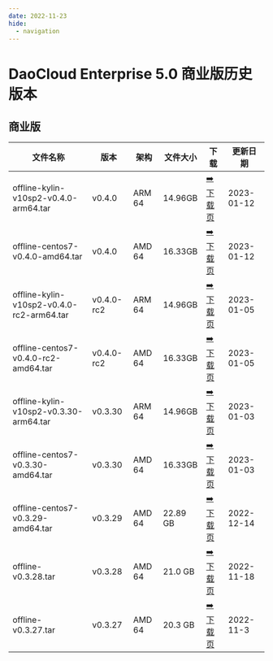 ```yaml
---
date: 2022-11-23
hide:
  - navigation
---
```


# DaoCloud Enterprise 5.0 商业版历史版本

## 商业版

| 文件名称 | 版本 | 架构 | 文件大小 | 下载 | 更新日期 |
| ------- | --- | ---- | ------ | --- | ------- |
| offline-kylin-v10sp2-v0.4.0-arm64.tar | v0.4.0 | ARM 64 | 14.96GB | [:arrow_right: 下载页](./dce5-installer-v0.4.0.md) | 2023-01-12 |
| offline-centos7-v0.4.0-amd64.tar | v0.4.0 | AMD 64 | 16.33GB | [:arrow_right: 下载页](./dce5-installer-v0.4.0.md) | 2023-01-12 |
| offline-kylin-v10sp2-v0.4.0-rc2-arm64.tar | v0.4.0-rc2 | ARM 64 | 14.96GB | [:arrow_right: 下载页](./dce5-installer-v0.4.0-rc2.md) | 2023-01-05 |
| offline-centos7-v0.4.0-rc2-amd64.tar | v0.4.0-rc2 | AMD 64 | 16.33GB | [:arrow_right: 下载页](./dce5-installer-v0.4.0-rc2.md) | 2023-01-05 |
| offline-kylin-v10sp2-v0.3.30-arm64.tar | v0.3.30 | ARM 64 | 14.96GB | [:arrow_right: 下载页](./dce5-installer-v0.3.30.md) | 2023-01-03 |
| offline-centos7-v0.3.30-amd64.tar | v0.3.30 | AMD 64 | 16.33GB | [:arrow_right: 下载页](./dce5-installer-v0.3.30.md) | 2023-01-03 |
| offline-centos7-v0.3.29-amd64.tar | v0.3.29 | AMD 64 | 22.89 GB | [:arrow_right: 下载页](./dce5-installer-v0.3.29.md) | 2022-12-14 |
| offline-v0.3.28.tar | v0.3.28 | AMD 64 | 21.0 GB | [:arrow_right: 下载页](./dce5-installer-v0.3.28.md) | 2022-11-18 |
| offline-v0.3.27.tar | v0.3.27 | AMD 64 | 20.3 GB | [:arrow_right: 下载页](./dce5-installer-v0.3.27.md) | 2022-11-3 |
